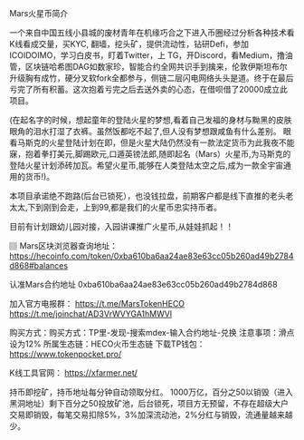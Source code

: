 Mars火星币简介

一个来自中国五线小县城的废材青年在机缘巧合之下进入币圈经过分析各种技术看K线看成交量，买KYC, 翻墙，挖头矿，提供流动性，钻研Defi，参加ICOIDOIMO，学习白皮书，盯着Twitter，上 TG，开Discord，看Medium，撸油管，区块链哈希图DAG如数家珍，智能合约全网共识手到擒来，伦敦伊斯坦布尔升级胸有成竹，硬分叉软fork全都参与，侧链二层闪电网络头头是道。终于在最后亏完了所有积蓄。这次抱着亏完之后去送外卖的心态，在借呗借了20000成立此项目。

(在起名字的时候，想起童年的登陆火星的梦想,看着自己发福的身材与黝黑的皮肤眼角的泪水打湿了衣裤。虽然饭都吃不起了,但人没有梦想跟咸鱼有什么差别。
眼看马斯克的火星登陆计划在即，但是火星大陆仍然没有一款法定货币为此我夜不能寐，抱着拳打美元,脚踢欧元,口遁英镑法郎,随即起名（Mars）火星币,为马斯克的登陆火星计划添砖加瓦。希望火星币,能够在人类登陆太空之后,成为一款全宇宙通用的货币!)。

本项目承诺绝不跑路(后台已锁死），也没钱拉盘，前期客户都是线下直推的老头老太太,下到刚到会走，上到99,都是我们的火星币忠实持币者。

目前有计划跟幼儿园对接，入园讲课推广火星币,从娃娃抓起！！

 

🏽 Mars区块浏览器查询地址：
https://hecoinfo.com/token/0xba610ba6aa24ae83e63cc05b260ad49b2784d868#balances

认准Mars合约地址
0xba610ba6aa24ae83e63cc05b260ad49b2784d868

加入官方电报群：
https://t.me/MarsTokenHECO
https://t.me/joinchat/AD3VrWVYGA1hMWVl

购买方式：购买方式：TP里-发现-搜索mdex-输入合约地址-兑换
        注意事项：滑点设为12%
        所属生态链：HECO火币生态链
   下载TP钱包：https://www.tokenpocket.pro/

  K线工具官网：
https://xfarmer.net/


  持币即挖矿，持币地址每分钟自动领取分红。
1000万亿，百分之50以销毁（进入黑洞地址）剩下百分之50投放矿池，后台锁死，项目方无预留，不存在超级大户
交易即销毁，每笔交易扣除5%，3%加深流动池，2%分红与销毁，流通量越来越少。




